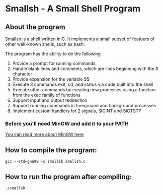 # Smallsh - A Small Shell Program

## About the program

Smallsh is a shell written in C. It implements a small subset of featuers of other well-known shells, such as bash.

The program has the ability to do the following

1. Provide a prompt for running commands
2. Handle blank lines and comments, which are lines beginning with the # character
3. Provide expansion for the variable $$
4. Execute 3 commands exit, cd, and status via code built into the shell
5. Execute other commands by creating new processes using a function from the exec family of functions
6. Support input and output redirection
7. Support running commands in foreground and background processes
8. Implement custom handlers for 2 signals, SIGINT and SIGTSTP


### Before you'll need MinGW and add it to your PATH
[You can read more about MinGW here](https://sourceforge.net/projects/mingw/)

## How to compile the program:

```
gcc --std=gnu99 -o smallsh smallsh.c
```

## How to run the program after compiling:
  
```
./smallsh
```
